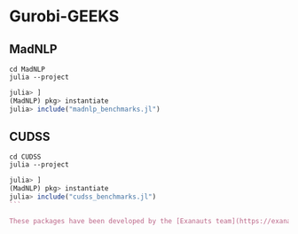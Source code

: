 # Gurobi-GEEKS

## MadNLP

```
cd MadNLP
julia --project
```
```julia
julia> ]
(MadNLP) pkg> instantiate
julia> include("madnlp_benchmarks.jl")
```

## CUDSS

```
cd CUDSS
julia --project
```
````julia
julia> ]
(MadNLP) pkg> instantiate
julia> include("cudss_benchmarks.jl")
```

These packages have been developed by the [Exanauts team](https://exanauts.github.io/).
